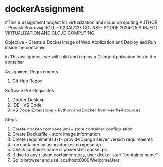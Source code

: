 # dockerAssignment
#This is assignment project for virtualization and cloud computing
AUTHOR -    Priyank Bhardwaj
ROLL -      G23AI2128
COURSE-     PGDDE 2024-25
SUBJECT     VIRTUALIZATION AND CLOUD COMPUTING

Objective - Create a Docker image of Web Application and Deploy and Run inside the container

In This assignment we will build and deploy a Django Application inside the container

Assignment Requirements
1. Git-Hub Repos

Software Pre-Requisites
1. Docker Desktop
2. IDE - VS Code
3. VS Code Extensions - Python and Docker from verified sources

Steps
1. Create docker-compose.yml - store container configuration
2. Create Dockerfile - store image information
3. Create requirements.txt - provide Django server version requirements
4. run container by using: docker-compose up
6. Check container name in powershell docker ps
7. If due to any reason container stops, use: docker start "container name"
8. Go to browser and use localhost:8000/WelcomeUser
